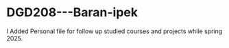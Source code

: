 # DGD208---Baran-ipek

I Added Personal file for follow up studied  courses and projects while spring 2025. 
